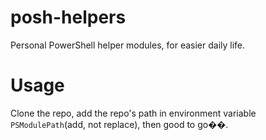 # posh-helpers
Personal PowerShell helper modules, for easier daily life.

# Usage
Clone the repo, add the repo's path in environment variable `PSModulePath`(add, not replace), then good to go��.
